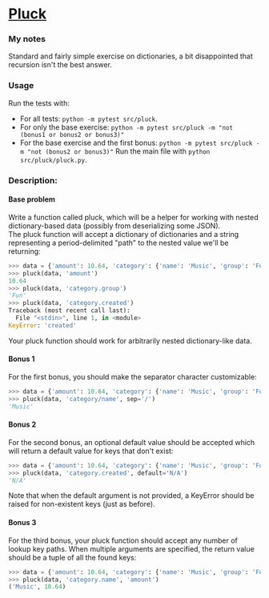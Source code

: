 # [Pluck](https://www.pythonmorsels.com/exercises/4932f67db2734adda695d20e4441c249)

### My notes
Standard and fairly simple exercise on dictionaries, a bit disappointed that recursion isn't the best answer. 


### Usage
Run the tests with:
- For all tests: `python -m pytest src/pluck`.
- For only the base exercise: `python -m pytest src/pluck -m "not (bonus1 or bonus2 or bonus3)"`
- For the base exercise and the first bonus: `python -m pytest src/pluck -m "not (bonus2 or bonus3)"`
Run the main file with `python src/pluck/pluck.py`.

### Description:
#### Base problem
Write a function called pluck, which will be a helper for working with nested dictionary-based data (possibly from deserializing some JSON).\
The pluck function will accept a dictionary of dictionaries and a string representing a period-delimited "path" to the nested value we'll be returning:

```python
>>> data = {'amount': 10.64, 'category': {'name': 'Music', 'group': 'Fun'}}
>>> pluck(data, 'amount')
10.64
>>> pluck(data, 'category.group')
'Fun'
>>> pluck(data, 'category.created')
Traceback (most recent call last):
  File "<stdin>", line 1, in <module>
KeyError: 'created'
```
Your pluck function should work for arbitrarily nested dictionary-like data.

#### Bonus 1
For the first bonus, you should make the separator character customizable:

```python
>>> data = {'amount': 10.64, 'category': {'name': 'Music', 'group': 'Fun'}}
>>> pluck(data, 'category/name', sep='/')
'Music'
```

#### Bonus 2
For the second bonus, an optional default value should be accepted which will return a default value for keys that don't exist:
```python
>>> data = {'amount': 10.64, 'category': {'name': 'Music', 'group': 'Fun'}}
>>> pluck(data, 'category.created', default='N/A')
'N/A'
```
Note that when the default argument is not provided, a KeyError should be raised for non-existent keys (just as before).

#### Bonus 3
For the third bonus, your pluck function should accept any number of lookup key paths. When multiple arguments are specified, the return value should be a tuple of all the found keys:
```python
>>> data = {'amount': 10.64, 'category': {'name': 'Music', 'group': 'Fun'}}
>>> pluck(data, 'category.name', 'amount')
('Music', 10.64)
```
